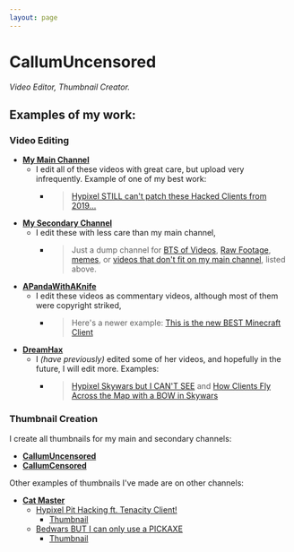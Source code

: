 ```yaml
---
layout: page
---
```


# **CallumUncensored**
*Video Editor, Thumbnail Creator.*


## Examples of my work:

### Video Editing

* [**My Main Channel**](https://youtube.com/c/callumuncensored)
  - I edit all of these videos with great care, but upload very infrequently. Example of one of my best work:
    - > [Hypixel STILL can't patch these Hacked Clients from 2019...](https://www.youtube.com/watch?v=_m9pr8Cwiws)
* [**My Secondary Channel**](https://youtube.com/c/callumcensored)
  - I edit these with less care than my main channel, 
    - > Just a dump channel for [BTS of Videos](https://www.youtube.com/watch?v=ayFHbzXZync), [Raw Footage](https://www.youtube.com/watch?v=rconBC6XfGI), [memes](https://www.youtube.com/watch?v=AoZKYbV6GZ0), or [videos that don't fit on my main channel](https://www.youtube.com/watch?v=pOi5sFM6Rrc), listed above.
* [**APandaWithAKnife**](https://youtube.com/c/apandawithaknife)
  - I edit these videos as commentary videos, although most of them were copyright striked, 
    - > Here's a newer example: [This is the new BEST Minecraft Client](https://www.youtube.com/watch?v=8UUy-WZRoPk)
* [**DreamHax**](https://youtube.com/c/dreamhax)
  - I *(have previously)* edited some of her videos, and hopefully in the future, I will edit more. Examples:
    - > [Hypixel Skywars but I CAN'T SEE](https://www.youtube.com/watch?v=Ocy1QN1entQ) and [How Clients Fly Across the Map with a BOW in Skywars](https://www.youtube.com/watch?v=W2UNkFQu2FM)

### Thumbnail Creation

I create all thumbnails for my main and secondary channels: 
* [**CallumUncensored**](https://youtube.com/c/callumuncensored)
* [**CallumCensored**](https://youtube.com/c/callumcensored)

Other examples of thumbnails I've made are on other channels:
* [**Cat Master**](https://www.youtube.com/watch?v=NvRmVAT5AFU)
  *  [Hypixel Pit Hacking ft. Tenacity Client!](https://www.youtube.com/watch?v=NvRmVAT5AFU)
     *  [Thumbnail](https://img.youtube.com/vi/BAyaiFQ5K3g/maxresdefault.jpg)
  *  [Bedwars BUT I can only use a PICKAXE](https://www.youtube.com/watch?v=BAyaiFQ5K3g)
     * [Thumbnail](https://img.youtube.com/vi/NvRmVAT5AFU/maxresdefault.jpg)  


